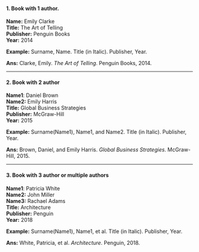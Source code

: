 #### 1. Book with 1 author.

**Name:** Emily Clarke \
**Title:** The Art of Telling \
**Publisher:** Penguin Books \
**Year:** 2014

**Example:** Surname, Name. Title (in Italic). Publisher, Year.

**Ans:** Clarke, Emily. _The Art of Telling_. Penguin Books, 2014.

--------------------------------------------------------------------------
#### 2. Book with 2 author

**Name1**: Daniel Brown \
**Name2:** Emily Harris \
**Title:** Global Business Strategies \
**Publisher:** McGraw-Hill \
**Year:** 2015

**Example:** Surname(Name1), Name1, and Name2. Title (in Italic). Publisher, Year.

**Ans:** Brown, Daniel, and Emily Harris. _Global Business Strategies_. McGraw-Hill, 2015.

--------------------------------------------------------------------------
#### 3. Book with 3 author or multiple authors

**Name1**: Patricia White \
**Name2:** John Miller \
**Name3:** Rachael Adams \
**Title:** Architecture \
**Publisher:** Penguin \
**Year:** 2018

**Example:** Surname(Name1), Name1, et al. Title (in Italic). Publisher, Year.

**Ans:** White, Patricia, et al. _Architecture_. Penguin, 2018.


